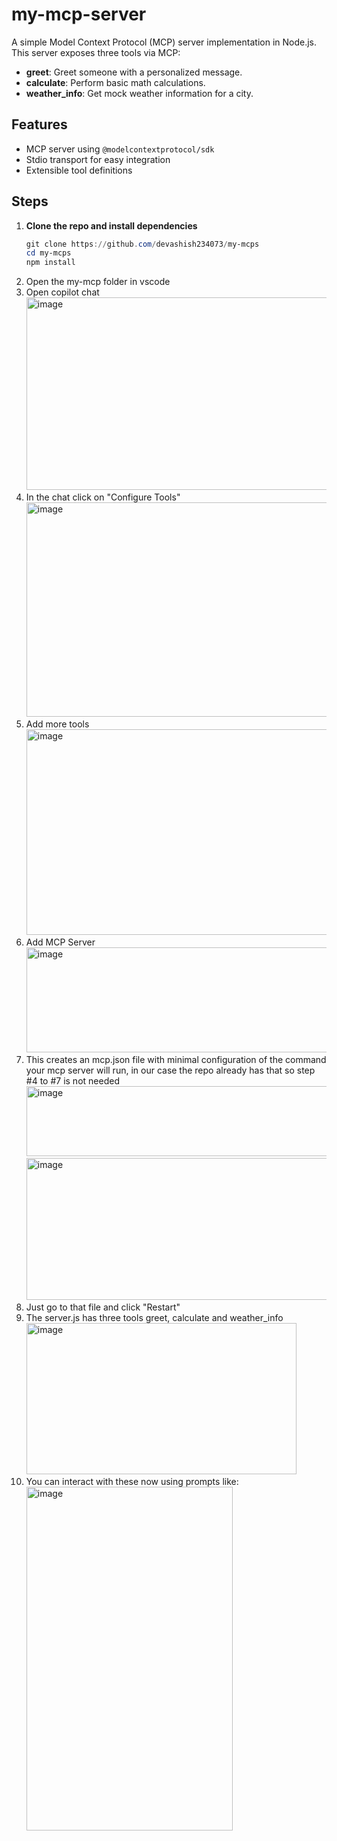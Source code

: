 # my-mcp-server

A simple Model Context Protocol (MCP) server implementation in Node.js. This server exposes three tools via MCP:

- **greet**: Greet someone with a personalized message.
- **calculate**: Perform basic math calculations.
- **weather_info**: Get mock weather information for a city.

## Features
- MCP server using `@modelcontextprotocol/sdk`
- Stdio transport for easy integration
- Extensible tool definitions

## Steps

1. **Clone the repo and install dependencies**
   ```powershell
   git clone https://github.com/devashish234073/my-mcps
   cd my-mcps
   npm install
   ```
2. Open the my-mcp folder in vscode
3. Open copilot chat
   <br><img width="508" height="308" alt="image" src="https://github.com/user-attachments/assets/5cdec5fd-5931-48b4-8e28-e94ba1342e9c" />
4. In the chat click on "Configure Tools"
   <br><img width="653" height="343" alt="image" src="https://github.com/user-attachments/assets/b819df14-72c7-407b-911f-43169b7d57b3" />
5. Add more tools
   <br><img width="647" height="329" alt="image" src="https://github.com/user-attachments/assets/1a1487d6-3bb7-483a-956f-ea10b82dc7cd" />
6. Add MCP Server
   <br><img width="669" height="168" alt="image" src="https://github.com/user-attachments/assets/f80488df-9a40-4cfb-a25d-c2ea8791d53d" />
7. This creates an mcp.json file with minimal configuration of the command your mcp server will run, in our case the repo already has that so step #4 to #7 is not needed
   <br><img width="572" height="112" alt="image" src="https://github.com/user-attachments/assets/f80488df-9a40-4cfb-a25d-c2ea8791d53d" />
   <br><img width="572" height="227" alt="image" src="https://github.com/user-attachments/assets/0f2e8946-5101-48dc-9f7e-160b89597383" />
8. Just go to that file and click "Restart"
9. The server.js has three tools greet, calculate and weather_info
   <br><img width="432" height="242" alt="image" src="https://github.com/user-attachments/assets/db22b737-cde4-4950-8885-e24b965c2c2a" />
10. You can interact with these now using prompts like:
   <br><img width="330" height="550" alt="image" src="https://github.com/user-attachments/assets/f9e24139-89e7-4630-8bd5-d61b80f67fb2" />






